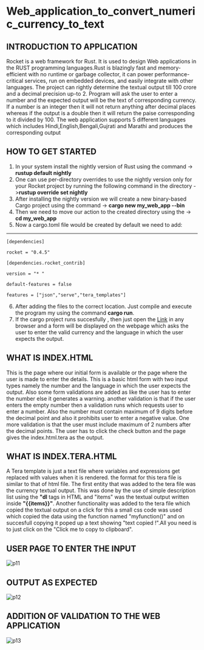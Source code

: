 # Web_application_to_convert_numeric_currency_to_text
## INTRODUCTION TO APPLICATION
Rocket is a web framework for Rust. It is used to design Web applications in the RUST programming languages.Rust is blazingly fast and memory-efficient with no runtime or garbage collector, it can power performance-critical services, run on embedded devices, and easily integrate with other languages. The project can rightly determine the textual output till 100 crore and a decimal precision up-to 2. Program will ask the user to enter a number and the expected output will be the text of corresponding currency. If a number is an integer then it will not return anything after decimal places whereas if the output is a double then it will return the paise corresponding to it divided by 100. The web application supports  5 different languages which includes Hindi,English,Bengali,Gujrati and Marathi and produces the corresponding output
## HOW TO GET STARTED
1. In your system install the nightly version of Rust using the command -> **rustup default nightly**
2. One can use per-directory overrides to use the nightly version only for your Rocket project by running the following command in the directory ->**rustup override set nightly**
3. After installing the nightly version we will create a new binary-based Cargo project using the command -> **cargo new my_web_app --bin**
4. Then we need to move our action to the created directory using the -> **cd my_web_app**
5. Now a cargo.toml file would be created by default we need to add: 
--- 
`[dependencies] `

`rocket = "0.4.5"`

`[dependencies.rocket_contrib]`

`version = "* "`

`default-features = false`

`features = ["json","serve","tera_templates"]`

6. After adding the files to the correct location. Just compile and execute the program my using the command **cargo run**.
7. If the cargo project runs succesfully , then just open the [Link](http://localhost:8000/) in any browser and a form will be displayed on the webpage which asks the user to enter the valid currency and the language in which the user expects the output.
## WHAT IS INDEX.HTML
This is the page where our initial form is available or the page where the user is made to enter the details. This is a basic html form with two input types namely the number and the language in which the user expects the output. Also some form validations are added as like the user has to enter the number else it generates a warning. another validation is that if the user enters the empty number then a validation runs which requests user to enter a number. Also the number must contain maximum of 9 digits before the decimal point and also it prohibits user to enter a negative value. One more validation is that the user must include maximum of 2 numbers after the decimal points. The user has to click the check button and the page gives the index.html.tera as the output. 
## WHAT IS INDEX.TERA.HTML
A Tera template is just a text file where variables and expressions get replaced with values when it is rendered. the format for this tera file is similar to that of html file. The first entity that was added to the tera file was the currency textual output. This was done by the use of simple description list using the **"dl** tags in HTML and "items" was the textual output written inside **"{{items}}"**. Another functionality was added to the tera file which copied the textual output on a click for this a small css code was used which copied the data using the function named "myfunction()" and on succesfull copying it poped up a text showing "text copied !".All you need is to just click on the "Click me to copy to clipboard".


## USER PAGE TO ENTER THE INPUT
![p11](https://user-images.githubusercontent.com/53641559/88573850-03a77c80-d05f-11ea-9f06-b9bc61ef3989.png)
## OUTPUT AS EXPECTED
![p12](https://user-images.githubusercontent.com/53641559/88573852-0609d680-d05f-11ea-996f-96c62ca6c921.png)
## ADDITION OF VALIDATION TO THE WEB APPLICATION
![p13](https://user-images.githubusercontent.com/53641559/88573854-06a26d00-d05f-11ea-8747-7d8eb438fed9.png)

